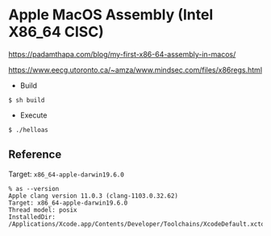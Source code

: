 # Apple MacOS Assembly (Intel X86_64 CISC)


https://padamthapa.com/blog/my-first-x86-64-assembly-in-macos/

https://www.eecg.utoronto.ca/~amza/www.mindsec.com/files/x86regs.html

* Build

```
$ sh build
```

* Execute

```
$ ./helloas
```

## Reference

Target: `x86_64-apple-darwin19.6.0`

```
% as --version
Apple clang version 11.0.3 (clang-1103.0.32.62)
Target: x86_64-apple-darwin19.6.0
Thread model: posix
InstalledDir: /Applications/Xcode.app/Contents/Developer/Toolchains/XcodeDefault.xctoolchain/usr/bin
```
